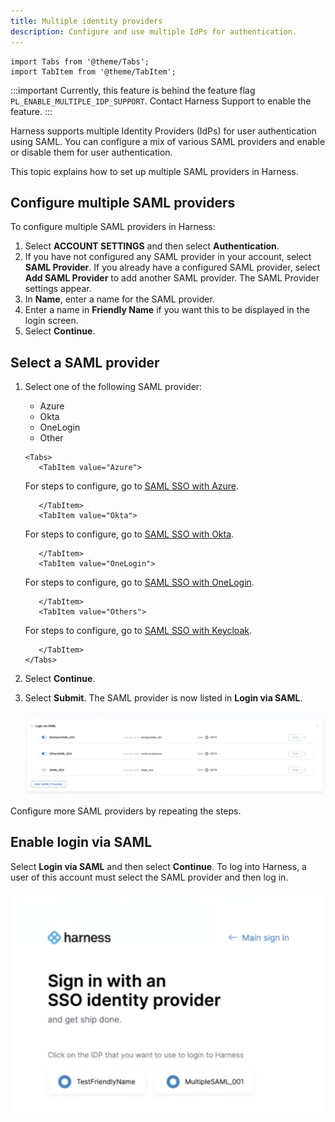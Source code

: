 ```yaml
---
title: Multiple identity providers
description: Configure and use multiple IdPs for authentication.
---
```

```mdx-code-block
import Tabs from '@theme/Tabs';
import TabItem from '@theme/TabItem';
```

:::important
Currently, this feature is behind the feature flag `PL_ENABLE_MULTIPLE_IDP_SUPPORT`. Contact Harness Support to enable the feature.
:::

Harness supports multiple Identity Providers (IdPs) for user authentication using SAML.
You can configure a mix of various SAML providers and enable or disable them for user authentication.

This topic explains how to set up multiple SAML providers in Harness.

## Configure multiple SAML providers

To configure multiple SAML providers in Harness: 
1. Select **ACCOUNT SETTINGS** and then select **Authentication**.
2. If you have not configured any SAML provider in your account, select **SAML Provider**.
   If you already have a configured SAML provider, select **Add SAML Provider** to add another SAML provider.
   The SAML Provider settings appear.
3. In **Name**, enter a name for the SAML provider.
4. Enter a name in **Friendly Name** if you want this to be displayed in the login screen.
5. Select **Continue**.

## Select a SAML provider

1. Select one of the following SAML provider: 
   - Azure
   - Okta
   - OneLogin
   - Other
   
   ```mdx-code-block
   <Tabs>
      <TabItem value="Azure">
   ```

   For steps to configure, go to [SAML SSO with Azure](/docs/platform/Authentication/single-sign-on-saml#saml-sso-with-azure).

   ```mdx-code-block
      </TabItem>
      <TabItem value="Okta">
   ```   

   For steps to configure, go to [SAML SSO with Okta](/docs/platform/Authentication/single-sign-on-saml#saml-sso-with-okta).

   ```mdx-code-block
      </TabItem>
      <TabItem value="OneLogin">
   ```

   For steps to configure, go to [SAML SSO with OneLogin](/docs/platform/Authentication/single-sign-on-saml#saml-sso-with-onelogin).

   ```mdx-code-block
      </TabItem>
      <TabItem value="Others">
   ``` 

   For steps to configure, go to [SAML SSO with Keycloak](/docs/platform/Authentication/single-sign-on-saml#saml-sso-with-keycloak).

   ```mdx-code-block
      </TabItem>
   </Tabs>
   ```

   

2. Select **Continue**.
3. Select **Submit**.
   The SAML provider is now listed in **Login via SAML**.

   ![](./static/multiple-idp-list-saml.png)

Configure more SAML providers by repeating the steps.

## Enable login via SAML

   Select **Login via SAML** and then select **Continue**.
   To log into Harness, a user of this account must select the SAML provider and then log in.

   ![](./static/multiple-idp-login.png)

